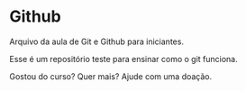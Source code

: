 # Github

Arquivo da aula de Git e Github para iniciantes.

Esse é um repositório teste para ensinar como o git funciona.

Gostou do curso? Quer mais? Ajude com uma doação.
